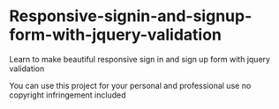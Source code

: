 # Responsive-signin-and-signup-form-with-jquery-validation
Learn to make beautiful responsive sign in and sign up form with jquery validation

You can use this project for your personal and professional use
no copyright infringement included
